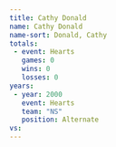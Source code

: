 ```yaml
---
title: Cathy Donald
name: Cathy Donald
name-sort: Donald, Cathy
totals:
 - event: Hearts
   games: 0
   wins: 0
   losses: 0
years:
 - year: 2000
   event: Hearts
   team: "NS"
   position: Alternate
vs:
---
```

